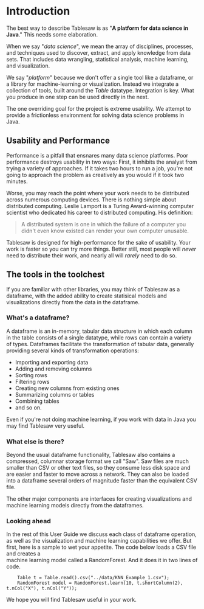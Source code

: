 # Introduction

The best way to describe Tablesaw is as "__A platform for data science in Java__." This needs some elaboration. 

When we say "_data science_", we mean the array of disciplines, processes, and techniques used to discover, 
extract, and apply knowledge from data sets. That includes data wrangling, statistical analysis, machine learning, and
visualization. 

We say "_platform_" because we don't offer a single tool like a dataframe, or a library for machine-learning or 
visualization. Instead we integrate a collection of tools, built around the _Table_ datatype. 
Integration is key. What you produce in one step can be used directly in the next.

The one overriding goal for the project is extreme usability. We attempt to provide a frictionless environment for solving data science problems in Java.

## Usability and Performance
Performance is a pitfall that ensnares many data science platforms. Poor performance destroys usability in two ways: 
First, it inhibits the analyst from trying a variety of approaches. If it takes two hours to run a job, 
you're not going to approach the problem as creatively as you would if it took two minutes. 

Worse, you may reach the point where your work needs to be distributed across numerous computing devices. 
There is nothing simple about distributed computing. Leslie Lamport is a Turing Award-winning computer scientist
who dedicated his career to distributed computing. His definition:

> A distributed system is one in which the failure of a computer you didn't even know
> existed can render your own computer unusable. 

Tablesaw is designed for high-performance for the sake of usability. Your work is faster so you can try more things. 
Better still, most people will _never_ need to distribute their work, and nearly all will _rarely_ need to do so. 

## The tools in the toolchest 
If you are familiar with other libraries, you may think of Tablesaw as a dataframe, with the added ability 
to create statisical models and visualizations directly from the data in the dataframe. 

### What's a dataframe?
A dataframe is an in-memory, tabular data structure in which each column in the table consists of 
a single datatype, while rows can contain a variety of types. Dataframes facilitate the transformation of tabular 
data, generally providing several kinds of transformation operations:

* Importing and exporting data
* Adding and removing columns
* Sorting rows
* Filtering rows
* Creating new columns from existing ones
* Summarizing columns or tables
* Combining tables
* and so on.

Even if you're not doing machine learning, if you work with data in Java you may find Tablesaw very useful.

### What else is there?
Beyond the usual dataframe functionality, Tablesaw also contains a compressed, columnar storage format we call "Saw". 
Saw files are much smaller than CSV or other text files, so they consume less disk space and are easier and faster 
to move across a network. They can also be loaded into a dataframe several orders of magnitude faster than the equivalent CSV file. 

The other major components are interfaces for creating visualizations and machine learning models 
directly from the dataframes. 

### Looking ahead
In the rest of this User Guide we discuss each class of dataframe operation, as well as the visualization and machine learning 
capabilities we offer. But first, here is a sample to wet your appetite. The code below loads a CSV file and creates a  
machine learning model called a RandomForest. And it does it in two lines of code. 

        Table t = Table.read().csv("../data/KNN_Example_1.csv");
        RandomForest model = RandomForest.learn(10, t.shortColumn(2), t.nCol("X"), t.nCol("Y"));

We hope you will find Tablesaw useful in your work.
